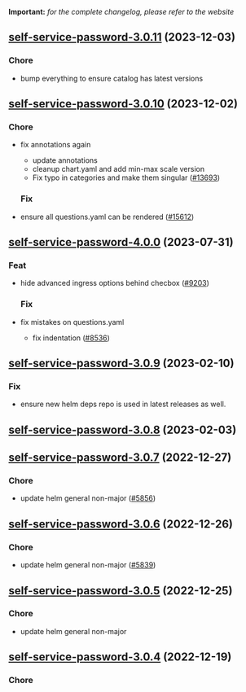 **Important:**
*for the complete changelog, please refer to the website*




## [self-service-password-3.0.11](https://github.com/truecharts/charts/compare/self-service-password-3.0.10...self-service-password-3.0.11) (2023-12-03)

### Chore

- bump everything to ensure catalog has latest versions
  
  


## [self-service-password-3.0.10](https://github.com/truecharts/charts/compare/self-service-password-4.0.0...self-service-password-3.0.10) (2023-12-02)

### Chore

- fix annotations again
  - update annotations
  - cleanup chart.yaml and add min-max scale version
  - Fix typo in categories and make them singular ([#13693](https://github.com/truecharts/charts/issues/13693))
  
  ### Fix

- ensure all questions.yaml can be rendered ([#15612](https://github.com/truecharts/charts/issues/15612))
  
  











## [self-service-password-4.0.0](https://github.com/truecharts/charts/compare/self-service-password-3.0.9...self-service-password-4.0.0) (2023-07-31)

### Feat

- hide advanced ingress options behind checbox ([#9203](https://github.com/truecharts/charts/issues/9203))
  
  ### Fix

- fix mistakes on questions.yaml
  - fix indentation ([#8536](https://github.com/truecharts/charts/issues/8536))
  
  


## [self-service-password-3.0.9](https://github.com/truecharts/charts/compare/self-service-password-3.0.8...self-service-password-3.0.9) (2023-02-10)

### Fix

- ensure new helm deps repo is used in latest releases as well.
  
  


## [self-service-password-3.0.8](https://github.com/truecharts/charts/compare/self-service-password-3.0.7...self-service-password-3.0.8) (2023-02-03)




## [self-service-password-3.0.7](https://github.com/truecharts/charts/compare/self-service-password-3.0.6...self-service-password-3.0.7) (2022-12-27)

### Chore

- update helm general non-major ([#5856](https://github.com/truecharts/charts/issues/5856))
  
  


## [self-service-password-3.0.6](https://github.com/truecharts/charts/compare/self-service-password-3.0.5...self-service-password-3.0.6) (2022-12-26)

### Chore

- update helm general non-major ([#5839](https://github.com/truecharts/charts/issues/5839))
  
  


## [self-service-password-3.0.5](https://github.com/truecharts/charts/compare/self-service-password-3.0.4...self-service-password-3.0.5) (2022-12-25)

### Chore

- update helm general non-major
  
  


## [self-service-password-3.0.4](https://github.com/truecharts/charts/compare/self-service-password-3.0.3...self-service-password-3.0.4) (2022-12-19)

### Chore

